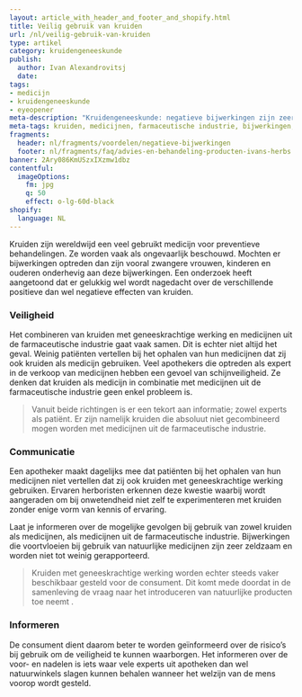 ```yaml
---
layout: article_with_header_and_footer_and_shopify.html
title: Veilig gebruik van kruiden
url: /nl/veilig-gebruik-van-kruiden
type: artikel
category: kruidengeneeskunde
publish:
  author: Ivan Alexandrovitsj
  date:
tags:
- medicijn
- kruidengeneeskunde
- eyeopener
meta-description: "Kruidengeneeskunde: negatieve bijwerkingen zijn zeer zeldzaam en minder ernstig dan bij medicijnen uit de farmaceutische industrie. Maak kennis met kruidengeneeskunde in de vorm van kruidenthee, aromatherapie en supplementen."
meta-tags: kruiden, medicijnen, farmaceutische industrie, bijwerkingen, veilig, behandeling, apothekers, natuurlijke producten, zwangere vrouwen, kinderen, ouderen
fragments:
  header: nl/fragments/voordelen/negatieve-bijwerkingen
  footer: nl/fragments/faq/advies-en-behandeling-producten-ivans-herbs
banner: 2Ary086KmUSzxIXzmw1dbz
contentful:
  imageOptions:
    fm: jpg
    q: 50
    effect: o-lg-60d-black
shopify:
  language: NL
---
```

Kruiden zijn wereldwijd een veel gebruikt medicijn voor preventieve behandelingen. Ze worden vaak als ongevaarlijk beschouwd. Mochten er bijwerkingen optreden dan zijn vooral zwangere vrouwen, kinderen en ouderen onderhevig aan deze bijwerkingen. Een onderzoek heeft aangetoond dat er gelukkig wel wordt nagedacht over de verschillende positieve dan wel negatieve effecten van kruiden.

### Veiligheid
Het combineren van kruiden met geneeskrachtige werking en medicijnen uit de farmaceutische industrie gaat vaak samen. Dit is echter niet altijd het geval. Weinig patiënten vertellen bij het ophalen van hun medicijnen dat zij ook kruiden als medicijn gebruiken. Veel apothekers die optreden als expert in de verkoop van medicijnen hebben een gevoel van schijnveiligheid. Ze denken dat kruiden als medicijn in combinatie met medicijnen uit de farmaceutische industrie geen enkel probleem is.

> Vanuit beide richtingen is er een tekort aan informatie; zowel experts als patiënt. Er zijn namelijk kruiden die absoluut niet gecombineerd mogen worden met medicijnen uit de farmaceutische industrie.

### Communicatie
Een apotheker maakt dagelijks mee dat patiënten bij het ophalen van hun medicijnen niet vertellen dat zij ook kruiden met geneeskrachtige werking gebruiken. Ervaren herboristen erkennen deze kwestie waarbij wordt aangeraden om bij onwetendheid niet zelf te experimenteren met kruiden zonder enige vorm van kennis of ervaring.

Laat je informeren over de mogelijke gevolgen bij gebruik van zowel kruiden als medicijnen, als medicijnen uit de farmaceutische industrie. Bijwerkingen die voortvloeien bij gebruik van natuurlijke medicijnen zijn zeer zeldzaam en worden niet tot weinig gerapporteerd.

> Kruiden met geneeskrachtige werking worden echter steeds vaker beschikbaar gesteld voor de consument. Dit komt mede doordat in de samenleving de vraag naar het introduceren van natuurlijke producten toe neemt .

### Informeren
De consument dient daarom beter te worden geïnformeerd over de risico’s bij gebruik om de veiligheid te kunnen waarborgen. Het informeren over de voor- en nadelen is iets waar vele experts uit apotheken dan wel natuurwinkels slagen kunnen behalen wanneer het welzijn van de mens voorop wordt gesteld.